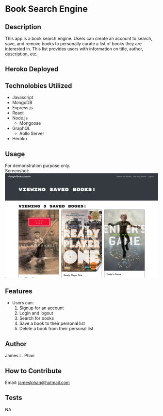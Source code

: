 # Book Search Engine

## Description
This app is a book search engine. Users can create an account to search, save, and remove books to personally curate a list of books they are interested in. This list provides users with information on title, author, description, etc.

## Heroko Deployed


## Technolobies Utilized
- Javascript 
- MongoDB 
- Express.js 
- React
- Node.js
	- Mongoose
- GraphQL
	- Aollo Server
- Heroku

## Usage
For demonstration purpose only. <br />
Screenshot: <br />
![alt text](/assets/Saved.png)

## Features
- Users can:
    1. Signup for an account 
    2. Login and logout
    3. Search for books
    4. Save a book to their personal list
    5. Delete a book from their personal list

## Author
James L. Phan

## How to Contribute
Email: jameslphan@hotmail.com

## Tests
NA